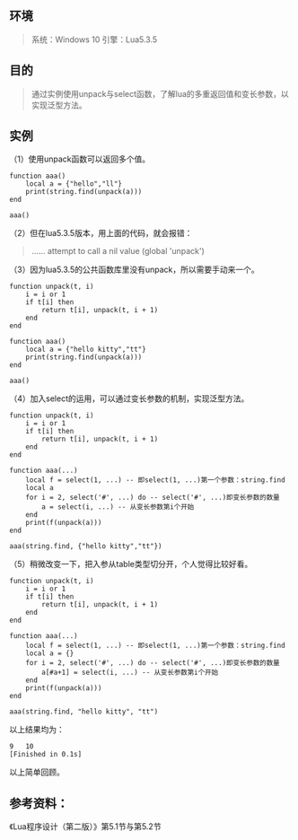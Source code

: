 ## 环境
> 系统：Windows 10
> 引擎：Lua5.3.5

## 目的
> 通过实例使用unpack与select函数，了解lua的多重返回值和变长参数，以实现泛型方法。

## 实例
（1）使用unpack函数可以返回多个值。

```
function aaa()
	local a = {"hello","ll"}
	print(string.find(unpack(a)))
end

aaa()
```



（2）但在lua5.3.5版本，用上面的代码，就会报错：

> ...... attempt to call a nil value (global 'unpack')



（3）因为lua5.3.5的公共函数库里没有unpack，所以需要手动来一个。

```
function unpack(t, i)
	i = i or 1
	if t[i] then
		return t[i], unpack(t, i + 1)
	end
end

function aaa()
	local a = {"hello kitty","tt"}
	print(string.find(unpack(a)))
end

aaa()
```



（4）加入select的运用，可以通过变长参数的机制，实现泛型方法。

```
function unpack(t, i)
	i = i or 1
	if t[i] then
		return t[i], unpack(t, i + 1)
	end
end

function aaa(...)
	local f = select(1, ...) -- 即select(1, ...)第一个参数：string.find
	local a
	for i = 2, select('#', ...) do -- select('#', ...)即变长参数的数量
		a = select(i, ...) -- 从变长参数第i个开始
	end
	print(f(unpack(a)))
end

aaa(string.find, {"hello kitty","tt"})
```



（5）稍微改变一下，把入参从table类型切分开，个人觉得比较好看。

```
function unpack(t, i)
	i = i or 1
	if t[i] then
		return t[i], unpack(t, i + 1)
	end
end

function aaa(...)
	local f = select(1, ...) -- 即select(1, ...)第一个参数：string.find
	local a = {}
	for i = 2, select('#', ...) do -- select('#', ...)即变长参数的数量
		a[#a+1] = select(i, ...) -- 从变长参数第i个开始
	end
	print(f(unpack(a)))
end

aaa(string.find, "hello kitty", "tt")
```



以上结果均为：

```
9	10
[Finished in 0.1s]
```



以上简单回顾。

## 参考资料：

《Lua程序设计（第二版）》第5.1节与第5.2节